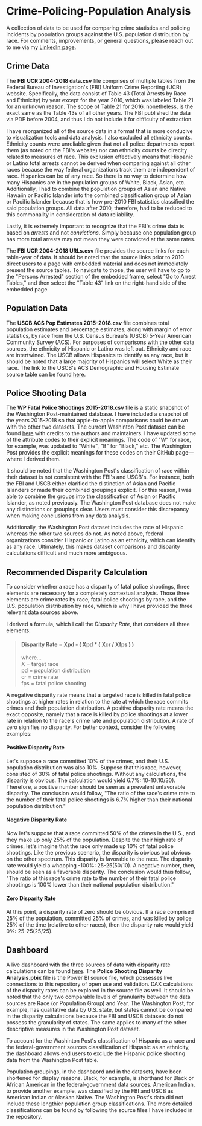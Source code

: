 # Crime-Policing-Population Analysis
A collection of data to be used for comparing crime statistics and policing incidents by population groups against the U.S. population distribution by race. For comments, improvements, or general questions, please reach out to me via my [LinkedIn page](https://www.linkedin.com/in/cody-a-holmes/).

## Crime Data
The **FBI UCR 2004-2018 data.csv** file comprises of multiple tables from the Federal Bureau of Investigation's (FBI) Uniform Crime Reporting (UCR) website. Specifically, the data consist of Table 43 (Total Arrests by Race and Ethnicity) by year except for the year 2016, which was labeled Table 21 for an unknown reason. The scope of Table 21 for 2016, nonetheless, is the exact same as the Table 43s of all other years. The FBI published the data via PDF before 2004, and thus I do not include it for difficulty of extraction.

I have reorganized all of the source data in a format that is more conducive to visualization tools and data analysis. I also excluded all ethnicity counts. Ethnicity counts were unreliable given that not all police departments report them (as noted on the FBI's website) nor can ethnicity counts be direclty related to measures of race. This exclusion effectively means that Hispanic or Latino total arrests cannot be derived when comparing against all other races because the way federal organizations track them are independent of race. Hispanics can be of any race. So there is no way to determine how many Hispanics are in the population groups of White, Black, Asian, etc. Additionally, I had to combine the population groups of Asian and Native Hawaiin or Pacific Islander into the combined classification group of Asian or Pacific Islander because that is how pre-2010 FBI statistics classified the said population groups. All data after 2010, therefore, had to be reduced to this commonality in consideration of data reliability.

Lastly, it is extremely important to recognize that the FBI's crime data is based on *arrests* and not *convictions*. Simply because one population group has more total arrests may not mean they were convicted at the same rates.

The **FBI UCR 2004-2018 URLs.csv** file provides the source links for each table-year of data. It should be noted that the source links prior to 2010 direct users to a page with embedded material and does not immediately present the source tables. To navigate to those, the user will have to go to the "Persons Arrested" section of the embedded frame, select "Go to Arrest Tables," and then select the "Table 43" link on the right-hand side of the embedded page.

## Population Data
The **USCB ACS Pop Estimates 2015-2018.csv** file combines total population estimates and percentage estimates, along with margin of error statistics, by race from the U.S. Census Bureau's (USCB) 5-Year American Community Survey (ACS). For purposes of comparisons with the other data sources, the ethnicity of Hispanic or Latino was left out. Ethnicity and race are intertwined. The USCB allows Hispanics to identify as any race, but it should be noted that a large majority of Hispanics will select White as their race. The link to the USCB's ACS Demographic and Housing Estimate source table can be found [here](https://data.census.gov/cedsci/table?d=ACS%205-Year%20Estimates%20Data%20Profiles&table=DP05&tid=ACSDP5Y2018.DP05&vintage=2010).

## Police Shooting Data
The **WP Fatal Police Shootings 2015-2018.csv** file is a static snapshot of the Washington Post-maintained database. I have included a snapshot of the years 2015-2018 so that apple-to-apple comparisons could be drawn with the other two datasets. The current Washinton Post dataset can be found [here](https://github.com/washingtonpost/data-police-shootings) with credits to the authors and maintainers. I have updated some of the attribute codes to their explicit meanings. The code of "W" for race, for example, was updated to "White", "B" for "Black," etc. The Washington Post provides the explicit meanings for these codes on their GitHub page—where I derived them.

It should be noted that the Washington Post's classification of race within their dataset is not consistent with the FBI's and USCB's. For instance, both the FBI and USCB either clarified the distinction of Asian and Pacific Islanders or made their combined groupings explicit. For this reason, I was able to combine the groups into the classification of Asian or Pacific Islander, as noted previously. The Washington Post database does not make any distinctions or groupings clear. Users must consider this discrepancy when making conclusions from any data analysis.

Additionally, the Washington Post dataset includes the race of Hispanic whereas the other two sources do not. As noted above, federal organizations consider Hispanic or Latino as an ethnicity, which can identify as any race. Ultimately, this makes dataset comparisons and disparity calculations difficult and much more ambiguous.

## Recommended Disparity Calculation
To consider whether a race has a disparity of fatal police shootings, three elements are necessary for a completely contextual analysis. Those three elements are crime rates by race, fatal police shootings by race, and the U.S. population distribution by race, which is why I have provided the three relevant data sources above.

I derived a formula, which I call the *Disparity Rate*, that considers all three elements:

> #### Disparity Rate = Xpd - ( Xpd * ( Xcr / Xfps ) )
> where...  
> X = target race  
> pd = population distribution  
> cr = crime rate  
> fps = fatal police shooting

A negative disparity rate means that a targeted race is killed in fatal police shootings at higher rates in relation to the rate at which the race commits crimes and their population distribution. A positive disparity rate means the exact opposite, namely that a race is killed by police shootings at a lower rate in relation to the race's crime rate and population distribution. A rate of zero signifies no disparity. For better context, consider the following examples:

#### Positive Disparity Rate
Let's suppose a race committed 10% of the crimes, and their U.S. population distribution was also 10%. Suppose that this race, however, consisted of 30% of fatal police shootings. Without any calculations, the disparity is obvious. The calculation would yield 6.7%: 10-10(10/30). Therefore, a positive number should be seen as a prevalent unfavorable disparity. The conclusion would follow, "The ratio of the race's crime rate to the number of their fatal police shootings is 6.7% higher than their national population distribution."

#### Negative Disparity Rate
Now let's suppose that a race committed 50% of the crimes in the U.S., and they make up only 25% of the population. Despite the their high rate of crimes, let's imagine that the race only made up 10% of fatal police shootings. Like the previous scenario, the disparity is obvious but obvious on the other spectrum. This disparity is favorable to the race. The disparity rate would yield a whopping -100%: 25-25(50/10). A negative number, then, should be seen as a favorable disparity. The conclusion would thus follow, "The ratio of this race's crime rate to the number of their fatal police shootings is 100% lower than their national population distribution."

#### Zero Disparity Rate
At this point, a disparity rate of zero should be obvious. If a race comprised 25% of the population, committed 25% of crimes, and was killed by police 25% of the time (relative to other races), then the disparity rate would yield 0%: 25-25(25/25).

## Dashboard
A live dashboard with the three sources of data with disparity rate calculations can be found [here](https://app.powerbigov.us/view?r=eyJrIjoiMmZlNzU0OGQtZjYxOC00Njg3LWI3ZjMtYjIwMmM2ZjVmMTdjIiwidCI6Ijg0NDRiZDJiLWFiM2EtNGQ2Yi1iYWMwLWE5NmZlNjJlOWQyYSJ9). The **Police Shooting Disparity Analysis.pbix** file is the Power BI source file, which possesses live connections to this repository of open use and validation. DAX calculations of the disparity rates can be explored in the source file as well. It should be noted that the only two comparable levels of granularity between the data sources are Race (or Population Group) and Year. The Washington Post, for example, has qualitative data by U.S. state, but states cannot be compared in the disparity calculations because the FBI and USCB datasets do not possess the granularity of states. The same applies to many of the other descriptive measures in the Washington Post dataset.

To account for the Washinton Post's classification of Hispanic as a race and the federal-government sources classification of Hispanic as an ethnicity, the dashboard allows end users to exclude the Hispanic police shooting data from the Washington Post table.

Population groupings, in the dashbaord and in the datasets, have been shortened for display reasons. Black, for example, is shorthand for Black or African American in the federal-government data sources. American Indian, to provide another example, was classified by the FBI and USCB as American Indian or Alaskan Native. The Washington Post's data did not include these lengthier population group classifications. The more detailed classifications can be found by following the source files I have included in the repository.
